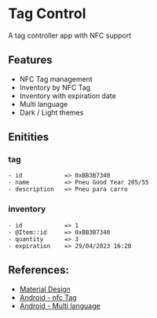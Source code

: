 # Tag Control

A tag controller app with NFC support

## Features
- NFC Tag management
- Inventory by NFC Tag
- Inventory with expiration date
- Multi language
- Dark / Light themes

## Enitities

### tag
	- id 			=> 0xBB3B7340
	- name 			=> Pneu Good Year 205/55
	- description 	=> Pneu para carro

### inventory
    - id            => 1
	- @Item::id		=> 0xBB3B7340
	- quantity 		=> 3
    - expiration	=> 29/04/2023 16:20

## References:

- [Material Design](https://m3.material.io)
- [Android - nfc Tag](https://developer.android.com/reference/android/nfc/Tag)
- [Android - Multi language](https://developer.android.com/training/basics/supporting-devices/languages?hl=pt-br)